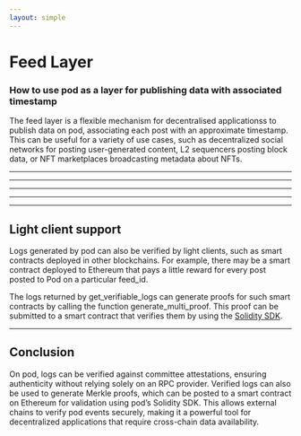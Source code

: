 ```yaml
---
layout: simple
---
```


<script>
    import SmartContract from './smart-contract.md'
    import PostingData from './posting-data.md'
    import VotingPost from './voting-post.md'
    import ListingPost from './listing-post.md'
</script>

<div>

# Feed Layer

### How to use pod as a layer for publishing data with associated timestamp

The feed layer is a flexible mechanism for decentralised applicationss to publish data on pod, associating each post with an approximate timestamp. This can be useful for a variety of use cases, such as decentralized social networks for posting user-generated content, L2 sequencers posting block data, or NFT marketplaces broadcasting metadata about NFTs.

</div>

<div></div>

---

<SmartContract />

---

<PostingData />

---

<VotingPost />

---

<ListingPost />

---

<div>

## Light client support

Logs generated by pod can also be verified by light clients, such as smart contracts deployed in other blockchains. For example, there may be a smart contract deployed to Ethereum that pays a little reward for every post posted to Pod on a particular feed_id.

The logs returned by get_verifiable_logs can generate proofs for such smart contracts by calling the function generate_multi_proof. This proof can be submitted to a smart contract that verifies them by using the [Solidity SDK](/reference/solidity-sdk).

</div>

<div></div>

---

<div>

## Conclusion

On pod, logs can be verified against committee attestations, ensuring authenticity without relying solely on an RPC provider. Verified logs can also be used to generate Merkle proofs, which can be posted to a smart contract on Ethereum for validation using pod’s Solidity SDK. This allows external chains to verify pod events securely, making it a powerful tool for decentralized applications that require cross-chain data availability.

</div>

<div></div>